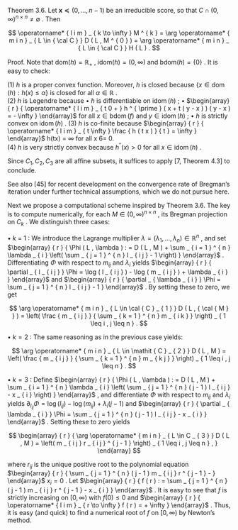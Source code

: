 Theorem 3.6. Let $\mathbf { x } \preceq ( 0 , \ldots , n - 1 )$ be an irreducible score, so that $C \cap ( 0 , \infty ) ^ { n \times n } \neq \emptyset$ . Then

$$
\operatorname* { l i m } _ { k \to \infty } M ^ { k } = \arg \operatorname* { m i n } _ { L \in { \cal C } } D ( L , M ^ { 0 } ) = \arg \operatorname* { m i n } _ { L \in { \cal C } } H ( L ) .
$$

Proof. Note that $\mathrm { d o m } ( h ) = \mathbb { R } _ { + }$ , $\mathrm { i d o m } ( h ) = ( 0 , \infty )$ and $\mathrm { b d o m } ( h ) = \{ 0 \}$ . It is easy to check:

(1) $h$ is a proper convex function. Moreover, $h$ is closed because $\{ x \in \operatorname { d o m } ( h ) : h ( x ) \leq \alpha \}$ is closed for all $\alpha \in \mathbb { R }$ .   
(2) $h$ is Legendre because • $h$ is differentiable on $\operatorname { i d o m } ( h )$ ; • $\begin{array} { r } { \operatorname* { l i m } _ { t  0 + } h ^ { \prime } ( x + t ( y - x ) ) ( y - x ) = - \infty } \end{array}$ for all $x \in \operatorname { b d o m } ( f )$ and $y \in \operatorname { i d o m } ( h )$ ; • $h$ is strictly convex on $\operatorname { i d o m } ( h )$ . (3) $h$ is co-finite because $\begin{array} { r } { \operatorname* { l i m } _ { t  \infty } \frac { h ( t x ) } { t } = \infty } \end{array}$ h(tx) = ∞ for all x 6= 0.   
(4) $h$ is very strictly convex because $h ^ { \prime \prime } ( x ) > 0$ for all $x \in \operatorname { i d o m } ( h )$ .

Since $C _ { 1 } , C _ { 2 } , C _ { 3 }$ are all affine subsets, it suffices to apply [7, Theorem 4.3] to conclude.

See also [45] for recent development on the convergence rate of Bregman’s iteration under further technical assumptions, which we do not pursue here.

Next we propose a computational scheme inspired by Theorem 3.6. The key is to compute numerically, for each $M \in ( 0 , \infty ) ^ { n \times n }$ , its Bregman projection on $C _ { k }$ . We distinguish three cases:

• $k \ = \ 1$ : We introduce the Lagrange multiplier $\lambda = ( \lambda _ { 1 } , \ldots , \lambda _ { n } ) \in \mathbb { R } ^ { n }$ , and set $\begin{array} { r } { \Phi ( L , \lambda ) : = D ( L , M ) + \sum _ { i = 1 } ^ { n } \lambda _ { i } \left( \sum _ { j = 1 } ^ { n } l _ { i j } - 1 \right) } \end{array}$ . Differentiating $\Phi$ with respect to $m _ { i j }$ and $\lambda _ { i }$ yields $\begin{array} { r } { \partial _ { l _ { i j } } \Phi = \log ( l _ { i j } ) - \log ( m _ { i j } ) + \lambda _ { i } } \end{array}$ and $\begin{array} { r } { \partial _ { \lambda _ { i } } \Phi = \sum _ { j = 1 } ^ { n } l _ { i j } - 1 } \end{array}$ . By setting these to zero, we get

$$
\arg \operatorname* { m i n } _ { L \in \cal { C } _ { 1 } } D ( L , { \cal { M } } ) = \left( \frac { m _ { i j } } { \sum _ { k = 1 } ^ { n } m _ { i k } } \right) _ { 1 \leq i , j \leq n } .
$$

• $k = 2$ : The same reasoning as in the previous case yields:

$$
\arg \operatorname* { m i n } _ { L \in \mathit { C } _ { 2 } } D ( L , M ) = \left( \frac { m _ { i j } } { \sum _ { k = 1 } ^ { n } m _ { k j } } \right) _ { 1 \leq i , j \leq n } .
$$

• $k = 3$ : Define $\begin{array} { r } { \Phi ( L , \lambda ) : = D ( L , M ) + \sum _ { i = 1 } ^ { n } \lambda _ { i } \left( \sum _ { j = 1 } ^ { n } ( j - 1 ) l _ { i j } - x _ { i } \right) } \end{array}$ , and differentiate $\Phi$ with respect to $m _ { i j }$ and $\lambda _ { i }$ yields $\partial _ { l _ { i j } } \Phi = \log ( l _ { i j } ) - \log ( m _ { i j } ) + \lambda _ { i } ( j - 1 )$ and $\begin{array} { r } { \partial _ { \lambda _ { i } } \Phi = \sum _ { j = 1 } ^ { n } ( j - 1 ) l _ { i j } - x _ { i } } \end{array}$ . Setting these to zero yields

$$
\begin{array} { r } { \arg \operatorname* { m i n } _ { L \in C _ { 3 } } D ( L , M ) = \left( m _ { i j } r _ { i j } ^ { j - 1 } \right) _ { 1 \leq i , j \leq n } , } \end{array}
$$

where $r _ { i j }$ is the unique positive root to the polynomial equation $\begin{array} { r } { \sum _ { j = 1 } ^ { n } ( j - 1 ) m _ { i j } r ^ { j - 1 } - } \end{array}$ $x _ { i } = 0$ . Let $\begin{array} { r } { f ( r ) : = \sum _ { j = 1 } ^ { n } ( j - 1 ) m _ { i j } r ^ { j - 1 } - x _ { i } } \end{array}$ . It is easy to see that $f$ is strictly increasing on $[ 0 , \infty )$ with $f ( 0 ) \leq 0$ and $\begin{array} { r } { \operatorname* { l i m } _ { r \to \infty } f ( r ) = + \infty } \end{array}$ . Thus, it is easy (and quick) to find a numerical root of $f$ on $[ 0 , \infty )$ by Newton’s method.